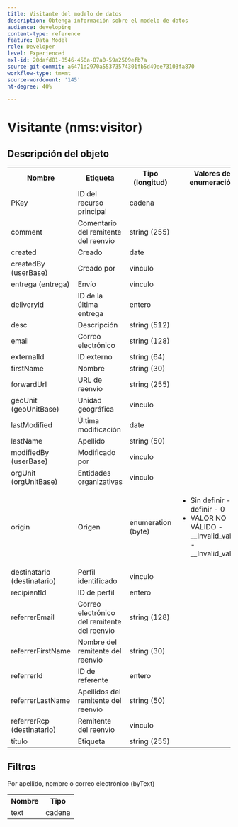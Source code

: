 ```yaml
---
title: Visitante del modelo de datos
description: Obtenga información sobre el modelo de datos
audience: developing
content-type: reference
feature: Data Model
role: Developer
level: Experienced
exl-id: 20dafd81-8546-450a-87a0-59a2509efb7a
source-git-commit: a6471d2970a55373574301fb5d49ee73103fa870
workflow-type: tm+mt
source-wordcount: '145'
ht-degree: 40%

---
```


# Visitante (nms:visitor)

## Descripción del objeto

<table>
    <tr>
        <th>Nombre</th>
        <th>Etiqueta</th>
        <th>Tipo (longitud)</th>
        <th>Valores de enumeración</th>
    </tr>
    <tr>
        <td>PKey</td>
        <td>ID del recurso principal</td>
        <td>cadena </td>
        <td> </td>
    </tr>
    <tr>
        <td>comment</td>
        <td>Comentario del remitente del reenvío</td>
        <td>string (255)</td>
        <td> </td>
    </tr>
    <tr>
        <td>created</td>
        <td>Creado</td>
        <td>date </td>
        <td> </td>
    </tr>
    <tr>
        <td>createdBy (userBase)</td>
        <td>Creado por</td>
        <td>vínculo </td>
        <td> </td>
    </tr>
    <tr>
        <td>entrega (entrega)</td>
        <td>Envío</td>
        <td>vínculo </td>
        <td> </td>
    </tr>
    <tr>
        <td>deliveryId</td>
        <td>ID de la última entrega</td>
        <td>entero </td>
        <td> </td>
    </tr>
    <tr>
        <td>desc</td>
        <td>Descripción</td>
        <td>string (512)</td>
        <td> </td>
    </tr>
    <tr>
        <td>email</td>
        <td>Correo electrónico</td>
        <td>string (128)</td>
        <td> </td>
    </tr>
    <tr>
        <td>externalId</td>
        <td>ID externo</td>
        <td>string (64)</td>
        <td> </td>
    </tr>
    <tr>
        <td>firstName</td>
        <td>Nombre</td>
        <td>string (30)</td>
        <td> </td>
    </tr>
    <tr>
        <td>forwardUrl</td>
        <td>URL de reenvío</td>
        <td>string (255)</td>
        <td> </td>
    </tr>
    <tr>
        <td>geoUnit (geoUnitBase)</td>
        <td>Unidad geográfica</td>
        <td>vínculo </td>
        <td> </td>
    </tr>
    <tr>
        <td>lastModified</td>
        <td>Última modificación</td>
        <td>date </td>
        <td> </td>
    </tr>
    <tr>
        <td>lastName</td>
        <td>Apellido</td>
        <td>string (50)</td>
        <td> </td>
    </tr>
    <tr>
        <td>modifiedBy (userBase)</td>
        <td>Modificado por</td>
        <td>vínculo </td>
        <td> </td>
    </tr>
    <tr>
        <td>orgUnit (orgUnitBase)</td>
        <td>Entidades organizativas</td>
        <td>vínculo </td>
        <td> </td>
    </tr>
    <tr>
        <td>origin</td>
        <td>Origen</td>
        <td>enumeration (byte) </td>
        <td>
            <ul>
            <li>Sin definir - Sin definir - 0</li>
            <li>VALOR NO VÁLIDO - __Invalid_value__ - __Invalid_value__</li>
            </ul>
        </td>
    </tr>
    <tr>
        <td>destinatario (destinatario)</td>
        <td>Perfil identificado</td>
        <td>vínculo </td>
        <td> </td>
    </tr>
    <tr>
        <td>recipientId</td>
        <td>ID de perfil</td>
        <td>entero </td>
        <td> </td>
    </tr>
    <tr>
        <td>referrerEmail</td>
        <td>Correo electrónico del remitente del reenvío</td>
        <td>string (128)</td>
        <td> </td>
    </tr>
    <tr>
        <td>referrerFirstName</td>
        <td>Nombre del remitente del reenvío</td>
        <td>string (30)</td>
        <td> </td>
    </tr>
    <tr>
        <td>referrerId</td>
        <td>ID de referente</td>
        <td>entero </td>
        <td> </td>
    </tr>
    <tr>
        <td>referrerLastName</td>
        <td>Apellidos del remitente del reenvío</td>
        <td>string (50)</td>
        <td> </td>
    </tr>
    <tr>
        <td>referrerRcp (destinatario)</td>
        <td>Remitente del reenvío</td>
        <td>vínculo </td>
        <td> </td>
    </tr>
    <tr>
        <td>título</td>
        <td>Etiqueta</td>
        <td>string (255)</td>
        <td> </td>
    </tr>
</table>

## Filtros

Por apellido, nombre o correo electrónico (byText)</p>

<table>
        <tr>
        <th>Nombre</th>
        <th>Tipo</th>
        </tr>
        <tr>
        <td>text</td>
        <td>cadena</td>
        </tr>
    </table>
